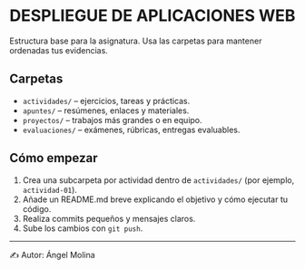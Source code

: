 # DESPLIEGUE DE APLICACIONES WEB

Estructura base para la asignatura. Usa las carpetas para mantener ordenadas tus evidencias.

## Carpetas
- `actividades/` – ejercicios, tareas y prácticas.
- `apuntes/` – resúmenes, enlaces y materiales.
- `proyectos/` – trabajos más grandes o en equipo.
- `evaluaciones/` – exámenes, rúbricas, entregas evaluables.

## Cómo empezar
1. Crea una subcarpeta por actividad dentro de `actividades/` (por ejemplo, `actividad-01`).
2. Añade un README.md breve explicando el objetivo y cómo ejecutar tu código.
3. Realiza commits pequeños y mensajes claros.
4. Sube los cambios con `git push`.

---
✍️ Autor: Ángel Molina

